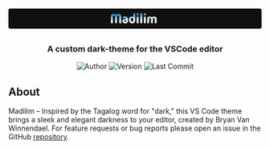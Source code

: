 # ![Madilim](https://raw.githubusercontent.com/BryanVanWinnendael/Madilim/main/banner.png)

<h3 align="center">A custom dark-theme for the VSCode editor</h3>

<p align="center">
	<img alt="Author" src="https://img.shields.io/badge/author-Bryan%20Van%20Winnendael-blueviolet"/>
  <img alt="Version" src="https://img.shields.io/github/v/release/BryanVanWinnendael/Madilim?color=orange&include_prereleases"/>
	<img alt="Last Commit" src="https://img.shields.io/github/last-commit/BryanVanWinnendael/Madilim"/>
</p>

## About

Madilim – Inspired by the Tagalog word for "dark," this VS Code theme brings a sleek and elegant darkness to your editor, created by Bryan Van Winnendael. For feature requests or bug reports please open an issue in the GitHub [repository](https://github.com/BryanVanWinnendael/Madilim).
